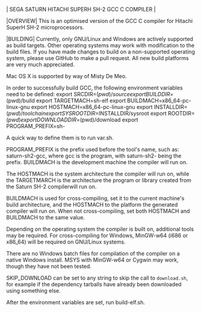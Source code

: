 | SEGA SATURN HITACHI SUPERH SH-2 GCC C COMPILER |

|OVERVIEW|
This is an optimised version of the GCC C compiler for Hitachi SuperH SH-2
microprocessors.

|BUILDING|
Currently, only GNU/Linux and Windows are actively supported as build targets.
Other operating systems may work with modification to the build files.  If you
have made changes to build on a non-supported operating system, please use
GitHub to make a pull request.  All new build platforms are very much
appreciated.

Mac OS X is supported by way of Misty De Meo.

In order to successfully build GCC, the following environment variables need
to be defined:
export SRCDIR=$(pwd)/source
export BUILDDIR=$(pwd)/build
export TARGETMACH=sh-elf
export BUILDMACH=x86_64-pc-linux-gnu
export HOSTMACH=x86_64-pc-linux-gnu
export INSTALLDIR=$(pwd)/toolchain
export SYSROOTDIR=$INSTALLDIR/sysroot
export ROOTDIR=$(pwd)
export DOWNLOADDIR=$(pwd)/download
export PROGRAM_PREFIX=sh-

A quick way to define them is to run var.sh. 

PROGRAM_PREFIX is the prefix used before the tool's name, such as:
saturn-sh2-gcc, where gcc is the program, with saturn-sh2- being the prefix.
BUILDMACH is the development machine the compiler will run on.

The HOSTMACH is the system architecture the compiler will run on, while the
TARGETMARCH is the architecture the program or library created from the Saturn
SH-2 compilerwill run on.

BUILDMACH is used for cross-compiling, set it to the current machine's build
architecture, and the HOSTMACH to the platform the generated compiler will run
on.  When not cross-compiling, set both HOSTMACH and BUILDMACH to the same
value.

Depending on the operating system the compiler is built on, additional tools
may be required.  For cross-compiling for Windows, MinGW-w64 (i686 or x86_64)
will be required on GNU/Linux systems.

There are no Windows batch files for compilation of the compiler on a native
Windows install.  MSYS with MinGW-w64 or Cygwin may work, though they have not
been tested.

SKIP_DOWNLOAD can be set to any string to skip the call to `download.sh`, for
example if the dependency tarballs have already been downloaded using something
else.


After the environment variables are set, run build-elf.sh.
